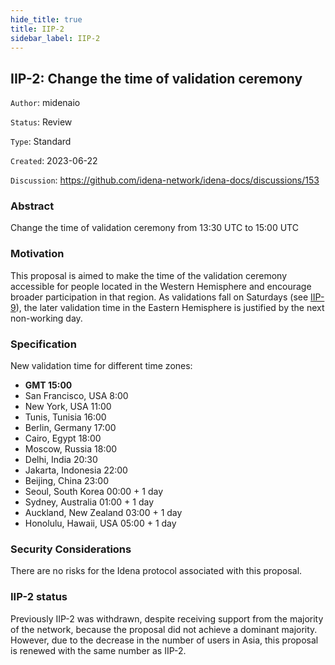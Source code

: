 ```yaml
---
hide_title: true
title: IIP-2
sidebar_label: IIP-2
---
```


## IIP-2: Change the time of validation ceremony

`Author`: midenaio

`Status`: Review

`Type`: Standard

`Created`: 2023-06-22

`Discussion`: https://github.com/idena-network/idena-docs/discussions/153

### Abstract

Change the time of validation ceremony from 13:30 UTC to 15:00 UTC

### Motivation

This proposal is aimed to make the time of the validation ceremony accessible for people located in the Western Hemisphere and encourage broader participation in that region. As validations fall on Saturdays (see [IIP-9](./iip-9)), the later validation time in the Eastern Hemisphere is justified by the next non-working day.

### Specification

New validation time for different time zones:

- **GMT 15:00**
- San Francisco, USA 8:00
- New York, USA 11:00
- Tunis, Tunisia 16:00
- Berlin, Germany 17:00
- Cairo, Egypt 18:00
- Moscow, Russia 18:00
- Delhi, India 20:30
- Jakarta, Indonesia 22:00
- Beijing, China 23:00
- Seoul, South Korea 00:00 + 1 day
- Sydney, Australia 01:00 + 1 day
- Auckland, New Zealand 03:00 + 1 day
- Honolulu, Hawaii, USA 05:00 + 1 day

### Security Considerations

There are no risks for the Idena protocol associated with this proposal.

### IIP-2 status

Previously IIP-2 was withdrawn, despite receiving support from the majority of the network, because the proposal did not achieve a dominant majority. However, due to the decrease in the number of users in Asia, this proposal is renewed with the same number as IIP-2.
